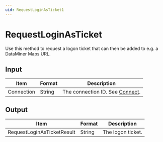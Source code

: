 ```yaml
---
uid: RequestLoginAsTicket1
---
```


# RequestLoginAsTicket

Use this method to request a logon ticket that can then be added to e.g. a DataMiner Maps URL.

## Input

| Item       | Format | Description                                   |
|------------|--------|-----------------------------------------------|
| Connection | String | The connection ID. See [Connect](xref:Connect). |

## Output

| Item                        | Format | Description       |
|-----------------------------|--------|-------------------|
| RequestLoginAsTicket­Result | String | The logon ticket. |

